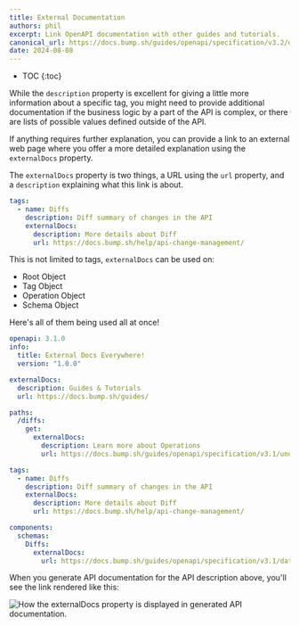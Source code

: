 ```yaml
---
title: External Documentation
authors: phil
excerpt: Link OpenAPI documentation with other guides and tutorials.
canonical_url: https://docs.bump.sh/guides/openapi/specification/v3.2/documentation/external-documentation/
date: 2024-08-08
---
```


- TOC
{:toc}

While the `description` property is excellent for giving a little more information about a specific tag, you might need to provide additional documentation if the business logic by a part of the API is complex, or there are lists of possible values defined outside of the API.

If anything requires further explanation, you can provide a link to an external web page where you offer a more detailed explanation using the `externalDocs` property.

The `externalDocs` property is two things, a URL using the `url` property, and a `description` explaining what this link is about.

```yaml
tags:
  - name: Diffs
    description: Diff summary of changes in the API
    externalDocs:
      description: More details about Diff
      url: https://docs.bump.sh/help/api-change-management/

```

This is not limited to tags, `externalDocs` can be used on:

- Root Object
- Tag Object
- Operation Object
- Schema Object

Here's all of them being used all at once!

```yaml
openapi: 3.1.0
info:
  title: External Docs Everywhere!
  version: "1.0.0"

externalDocs:
  description: Guides & Tutorials
  url: https://docs.bump.sh/guides/

paths:
  /diffs:
    get:
      externalDocs:
        description: Learn more about Operations
        url: https://docs.bump.sh/guides/openapi/specification/v3.1/understanding-structure/paths-operations/

tags:
  - name: Diffs
    description: Diff summary of changes in the API
    externalDocs:
      description: More details about Diff
      url: https://docs.bump.sh/help/api-change-management/

components:
  schemas:
    Diffs:
      externalDocs:
        url: https://docs.bump.sh/guides/openapi/specification/v3.1/data-models/schema-and-data-types/

```

When you generate API documentation for the API description above, you'll see the link rendered like this:

![How the externalDocs property is displayed in generated API documentation.](/images/guides/tag-with-externaldocs.png)
